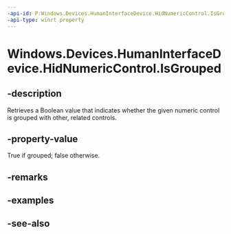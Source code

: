 ```yaml
---
-api-id: P:Windows.Devices.HumanInterfaceDevice.HidNumericControl.IsGrouped
-api-type: winrt property
---
```


<!-- Property syntax
public bool IsGrouped { get; }
-->

# Windows.Devices.HumanInterfaceDevice.HidNumericControl.IsGrouped

## -description
Retrieves a Boolean value that indicates whether the given numeric control is grouped with other, related controls.

## -property-value
True if grouped; false otherwise.

## -remarks

## -examples

## -see-also
